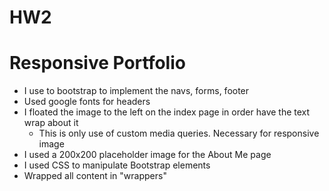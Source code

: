 # HW2

# Responsive Portfolio
* I use to bootstrap to implement the navs, forms, footer
* Used google fonts for headers 
* I floated the image to the left on the index page in order have the text wrap about it
   * This is only use of custom media queries. Necessary for responsive image
* I used a 200x200 placeholder image for the About Me page
* I used CSS to manipulate Bootstrap elements
* Wrapped all content in "wrappers"